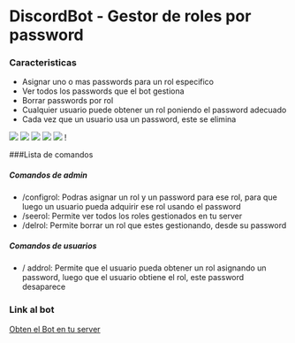 # DiscordBot - Gestor de roles por password

### Caracteristicas

- Asignar uno o mas passwords para un rol especifico
- Ver todos los passwords que el bot gestiona
- Borrar passwords por rol
- Cualquier usuario puede obtener un rol poniendo el password adecuado
- Cada vez que un usuario usa un password, este se elimina

![](https://img.shields.io/github/stars/MASISOMETAL/discord-bot-manage-rol.svg) ![](https://img.shields.io/github/forks/MASISOMETAL/discord-bot-manage-rol.svg) ![](https://img.shields.io/github/tag/MASISOMETAL/discord-bot-manage-rol.svg) ![](https://img.shields.io/github/release/MASISOMETAL/discord-bot-manage-rol.svg) ![](https://img.shields.io/github/issues/MASISOMETAL/discord-bot-manage-rol.svg) !


###Lista de comandos

##### Comandos de admin
- /configrol: Podras asignar un rol y un password para ese rol, para que luego un usuario pueda adquirir ese rol usando el password
- /seerol: Permite ver todos los roles gestionados en tu server
- /delrol: Permite borrar un rol que estes gestionando, desde su password

##### Comandos de usuarios
- / addrol: Permite que el usuario pueda obtener un rol asignando un password, luego que el usuario obtiene el rol, este password desaparece

### Link al bot
[Obten el Bot en tu server](https://discord.com/oauth2/authorize?client_id=1364981410200424520&permissions=268438528&integration_type=0&scope=bot+applications.commands)